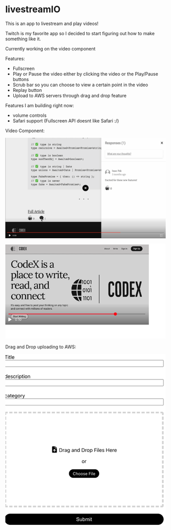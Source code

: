 # livestreamIO

This is an app to livestream and play videos!

Twitch is my favorite app so I decided to start figuring out how to make something like it.

Currently working on the video component

Features:
- Fullscreen
- Play or Pause the video either by clicking the video or the Play/Pause buttons
- Scrub bar so you can choose to view a certain point in the video
- Replay button
- Upload to AWS servers through drag and drop feature

Features I am building right now:
- volume controls
- Safari support (Fullscreen API doesnt like Safari :/)

Video Component:

![](https://github.com/kvh8899/livestreamIO/blob/main/docs/fullscreen.png)

![](https://github.com/kvh8899/livestreamIO/blob/main/docs/video.png)

Drag and Drop uploading to AWS:

![](https://github.com/kvh8899/livestreamIO/blob/main/docs/Dnd.png)
